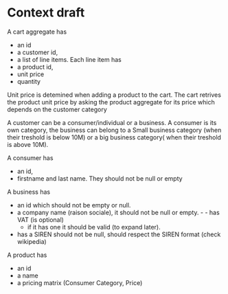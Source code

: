 # Context draft

A cart aggregate has
 - an id 
 - a customer id, 
 - a list of line items.
Each line item has 
 - a product id, 
 - unit price
 - quantity

Unit price is detemined when adding a product to the cart. The cart retrives the product unit price by asking the product aggregate for its price which depends on the customer category

A customer can be a consumer/individual or a business. A consumer is its own category, the business can belong to a Small business category (when their treshold is below 10M) or a big business category( when their treshold is above 10M).

A consumer has 
 - an id, 
 - firstname and last name. They should not be null or empty

A business has 
 - an id which should not be empty or null. 
 - a company name (raison sociale), it should not be null or empty. - - has VAT (is optional)
   - if it has one it should be valid (to expand later).
 - has a SIREN should not be null, should respect the SIREN format (check wikipedia)


A product has
 - an id
 - a name
 - a pricing matrix (Consumer Category, Price)



